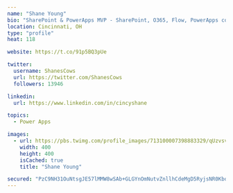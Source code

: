 ```yaml
---
name: "Shane Young"
bio: "SharePoint & PowerApps MVP - SharePoint, O365, Flow, PowerApps consulting? @PowerApps911 | Pure Snark? You found it."
location: Cincinnati, OH
type: "profile"
heat: 118

website: https://t.co/91p5BQ3pUe

twitter:
  username: ShanesCows
  url: https://twitter.com/ShanesCows
  followers: 13946

linkedin:
  url: https://www.linkedin.com/in/cincyshane

topics:
  - Power Apps

images:
  - url: https://pbs.twimg.com/profile_images/713100007398883329/qUzvsvQ3_400x400.jpg
    width: 400
    height: 400
    isCached: true
    title: "Shane Young"

secured: "PzC9NH31OuNtsgJE57lMMW8wSAb+GLGYnOmNutvZnllhCdeMgD5RyjsNR0KbqlA3aRt5uedKpTYYyyJPZdAEx10tr86vcUQ/LIb0oiX/yskxRs1QFjzb848Q4DVrvcwKHOw/OJ/JAcU59R/4SP7E3WQGzwUgfLKOHPpwAnQY4tTKxxhmTPtahLZqtH/N1FGw5OiQ1YT18BAmRnfJcw394aFH3i0l52xY0Ux8O3+dhZUBjuV8hyuRFy6u/r8N6Uy4zr4Tk22xKk0sO8gFk2+nilJqR70yWWfGcOKw8nPISkBvEFX0w+FcOz2lCRS9nkmuFDIBvgrrW38iwe1hPAc9l0GS/u1I4fLRW1LyCN5bN4nFDNTU6JIt6/GdCKTyGGVYfynb/xu+0PNUJU5jPheacQINCd1jt3m7f9RpFjxk6rs=;ufo1iLoXPkArj1vThjXz7A=="
---
```


